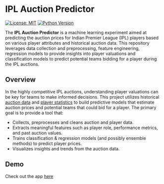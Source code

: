 # IPL Auction Predictor

[![License: MIT](https://img.shields.io/badge/License-MIT-blue.svg)](LICENSE)
[![Python Version](https://img.shields.io/badge/Python-3.7%2B-blue.svg)](https://www.python.org/)

The **IPL Auction Predictor** is a machine learning experiment aimed at predicting the auction prices for Indian Premier League (IPL) players based on various player attributes and historical auction data. This repository leverages data collection and preprocessing, feature engineering, regression models to provide insights into player valuations and classification models to predict potential teams bidding for a player during the IPL auctions.

## Overview

In the highly competitive IPL auctions, understanding player valuations can be key for teams to make informed decisions. This project utilizes historical [auction data](https://www.iplt20.com/auction/2025) and [player statistics](https://www.cricbuzz.com/) to build predictive models that estimate auction prices and potential teams that could bid for a player. The primary goal is to provide a tool that:
- Collects, preprocesses and cleans auction and player data.
- Extracts meaningful features such as player role, performance metrics, and past auction values.
- Trains classification & regression models (and possibly ensemble methods) to predict player prices.
- Visualizes insights and trends from the auction data.

## Demo

Check out the app [here](https://shiv6146-ipl-auction-predictor-main-d1d81w.streamlit.app/)